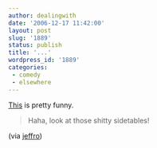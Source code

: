 ```yaml
---
author: dealingwith
date: '2006-12-17 11:42:00'
layout: post
slug: '1889'
status: publish
title: '...'
wordpress_id: '1889'
categories:
 - comedy
 - elsewhere
---
```


[This][1] is pretty funny.

> Haha, look at those shitty sidetables!

(via [jeffro][2])

   [1]: http://www.pitchforkmedia.com/article/feature/40185/Staff_List_Top_25_Worst_Album_Covers_of_2006

   [2]: http://lastsecondcomeback.blogspot.com/2006/12/worst-album-covers-of-2006.html

